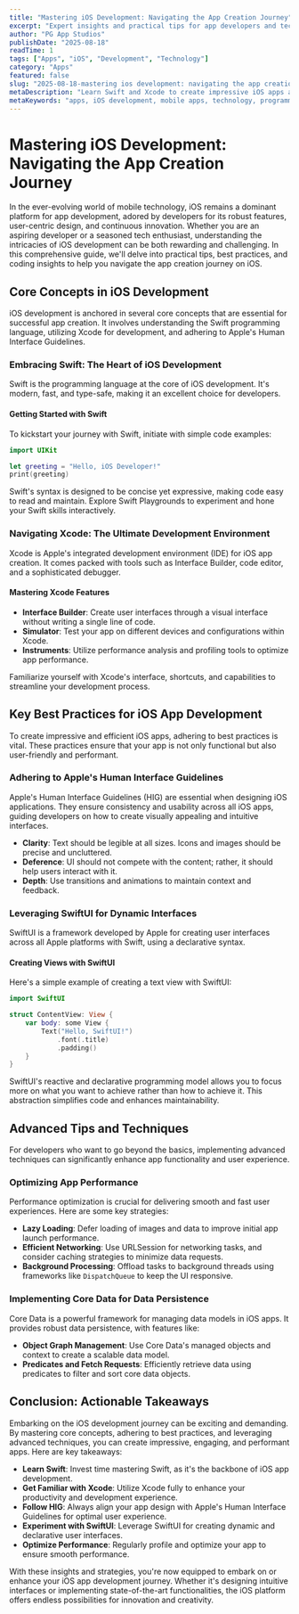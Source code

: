 ```yaml
---
title: "Mastering iOS Development: Navigating the App Creation Journey"
excerpt: "Expert insights and practical tips for app developers and tech enthusiasts"
author: "PG App Studios"
publishDate: "2025-08-18"
readTime: 1
tags: ["Apps", "iOS", "Development", "Technology"]
category: "Apps"
featured: false
slug: "2025-08-18-mastering ios development: navigating the app creation journey"
metaDescription: "Learn Swift and Xcode to create impressive iOS apps aligned with Apple's guidelines. SwiftUI enhances UI...."
metaKeywords: "apps, iOS development, mobile apps, technology, programming"
---
```

# Mastering iOS Development: Navigating the App Creation Journey

In the ever-evolving world of mobile technology, iOS remains a dominant platform for app development, adored by developers for its robust features, user-centric design, and continuous innovation. Whether you are an aspiring developer or a seasoned tech enthusiast, understanding the intricacies of iOS development can be both rewarding and challenging. In this comprehensive guide, we'll delve into practical tips, best practices, and coding insights to help you navigate the app creation journey on iOS.

## Core Concepts in iOS Development

iOS development is anchored in several core concepts that are essential for successful app creation. It involves understanding the Swift programming language, utilizing Xcode for development, and adhering to Apple's Human Interface Guidelines.

### Embracing Swift: The Heart of iOS Development

Swift is the programming language at the core of iOS development. It's modern, fast, and type-safe, making it an excellent choice for developers.

#### Getting Started with Swift

To kickstart your journey with Swift, initiate with simple code examples:

```swift
import UIKit

let greeting = "Hello, iOS Developer!"  
print(greeting)
```

Swift's syntax is designed to be concise yet expressive, making code easy to read and maintain. Explore Swift Playgrounds to experiment and hone your Swift skills interactively.

### Navigating Xcode: The Ultimate Development Environment

Xcode is Apple's integrated development environment (IDE) for iOS app creation. It comes packed with tools such as Interface Builder, code editor, and a sophisticated debugger.

#### Mastering Xcode Features

- **Interface Builder**: Create user interfaces through a visual interface without writing a single line of code.
- **Simulator**: Test your app on different devices and configurations within Xcode.
- **Instruments**: Utilize performance analysis and profiling tools to optimize app performance.

Familiarize yourself with Xcode's interface, shortcuts, and capabilities to streamline your development process.

## Key Best Practices for iOS App Development

To create impressive and efficient iOS apps, adhering to best practices is vital. These practices ensure that your app is not only functional but also user-friendly and performant.

### **Adhering to Apple's Human Interface Guidelines**

Apple's Human Interface Guidelines (HIG) are essential when designing iOS applications. They ensure consistency and usability across all iOS apps, guiding developers on how to create visually appealing and intuitive interfaces.

- **Clarity**: Text should be legible at all sizes. Icons and images should be precise and uncluttered.
- **Deference**: UI should not compete with the content; rather, it should help users interact with it.
- **Depth**: Use transitions and animations to maintain context and feedback.

### Leveraging SwiftUI for Dynamic Interfaces

SwiftUI is a framework developed by Apple for creating user interfaces across all Apple platforms with Swift, using a declarative syntax.

#### Creating Views with SwiftUI

Here's a simple example of creating a text view with SwiftUI:

```swift
import SwiftUI

struct ContentView: View {
    var body: some View {
        Text("Hello, SwiftUI!")
            .font(.title)
            .padding()
    }
}
```

SwiftUI's reactive and declarative programming model allows you to focus more on what you want to achieve rather than how to achieve it. This abstraction simplifies code and enhances maintainability.

## Advanced Tips and Techniques

For developers who want to go beyond the basics, implementing advanced techniques can significantly enhance app functionality and user experience.

### Optimizing App Performance

Performance optimization is crucial for delivering smooth and fast user experiences. Here are some key strategies:

- **Lazy Loading**: Defer loading of images and data to improve initial app launch performance.
- **Efficient Networking**: Use URLSession for networking tasks, and consider caching strategies to minimize data requests.
- **Background Processing**: Offload tasks to background threads using frameworks like `DispatchQueue` to keep the UI responsive.

### Implementing Core Data for Data Persistence

Core Data is a powerful framework for managing data models in iOS apps. It provides robust data persistence, with features like:

- **Object Graph Management**: Use Core Data's managed objects and context to create a scalable data model.
- **Predicates and Fetch Requests**: Efficiently retrieve data using predicates to filter and sort core data objects.

## Conclusion: Actionable Takeaways

Embarking on the iOS development journey can be exciting and demanding. By mastering core concepts, adhering to best practices, and leveraging advanced techniques, you can create impressive, engaging, and performant apps. Here are key takeaways:

- **Learn Swift**: Invest time mastering Swift, as it's the backbone of iOS app development.
- **Get Familiar with Xcode**: Utilize Xcode fully to enhance your productivity and development experience.
- **Follow HIG**: Always align your app design with Apple's Human Interface Guidelines for optimal user experience.
- **Experiment with SwiftUI**: Leverage SwiftUI for creating dynamic and declarative user interfaces.
- **Optimize Performance**: Regularly profile and optimize your app to ensure smooth performance.

With these insights and strategies, you're now equipped to embark on or enhance your iOS app development journey. Whether it's designing intuitive interfaces or implementing state-of-the-art functionalities, the iOS platform offers endless possibilities for innovation and creativity.